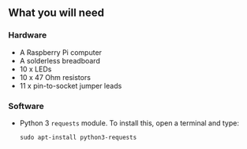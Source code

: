 ## What you will need

### Hardware
- A Raspberry Pi computer
- A solderless breadboard
- 10 x LEDs
- 10 x 47 Ohm resistors
- 11 x pin-to-socket jumper leads

### Software
- Python 3 `requests` module. To install this, open a terminal and type:
  ```
  sudo apt-install python3-requests
  ```
